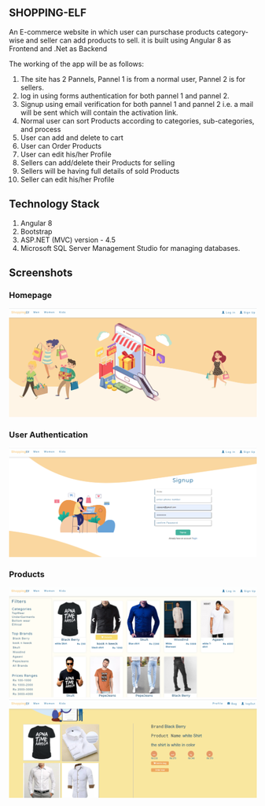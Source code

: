 ## SHOPPING-ELF

An E-commerce website in which user can purschase products category-wise and seller can add products to sell. it is built using Angular 8 as Frontend and  .Net as Backend

The working of the app will be as follows:
1. The site has 2 Pannels, Pannel 1 is from a normal user, Pannel 2 is for sellers.
2. log in using forms authentication for both pannel 1 and pannel 2.
3. Signup using email verification for both pannel 1 and pannel 2 i.e. a mail will be sent which will contain the activation link.
4. Normal user can sort Products according to categories, sub-categories, and process
5. User can add and delete to cart
6. User can Order Products
7. User can edit his/her Profile
7. Sellers can add/delete their Products for selling
8. Sellers will be having full details of sold Products
9. Seller can edit his/her Profile

## Technology Stack
1. Angular 8
2. Bootstrap
3. ASP.NET (MVC) version - 4.5
4. Microsoft SQL Server Management Studio for managing databases.

## Screenshots

### Homepage
![Image](/images/homepage.png)

### User Authentication
![Image](/images/signup.png) 

### Products
![Image](/images/products.png) ![Image](/images/details.png) 

